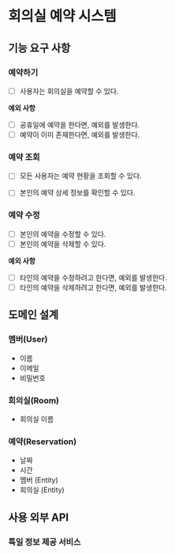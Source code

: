# 회의실 예약 시스템

## 기능 요구 사항

### 예약하기

- [ ] 사용자는 회의실을 예약할 수 있다.

**예외 사항**
- [ ] 공휴일에 예약을 한다면, 예외를 발생한다.
- [ ] 예약이 이미 존재한다면, 예외를 발생한다.

### 예약 조회

- [ ] 모든 사용자는 예약 현황을 조회할 수 있다.
- [ ] 본인의 예약 상세 정보를 확인할 수 있다.
    

### 예약 수정

- [ ] 본인의 예약을 수정할 수 있다.
- [ ] 본인의 예약을 삭제할 수 있다.

**예외 사항**
- [ ] 타인의 예약을 수정하려고 한다면, 예외를 발생한다.
- [ ] 타인의 예약을 삭제하려고 한다면, 예외를 발생한다.

## 도메인 설계

### 멤버(User)

- 이름
- 이메일
- 비밀번호

### 회의실(Room)

- 회의실 이름

### 예약(Reservation)

- 날짜
- 시간
- 멤버 (Entity)
- 회의실 (Entity)

## 사용 외부 API

### 특일 정보 제공 서비스
